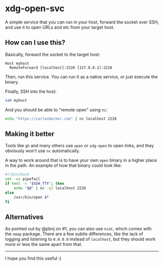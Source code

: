 # xdg-open-svc

A simple service that you can run in your host, forward the socket over SSH, and
use it to open URLs and etc from your target host.

## How can I use this?

Basically, forward the socket to the target host:

```
Host myhost
  RemoteForward [localhost]:2226 [127.0.0.1]:2226
```

Then, run this service. You can run it as a native service, or just execute the
binary.

Finally, SSH into the host:

```bash
ssh myhost
```

And you should be able to "remote open" using `nc`:

```bash
echo "https://carlosbecker.com" | nc localhost 2226
```

## Making it better

Tools like `gh` and many others use `open` or `xdg-open` to open links, and they
obviously won't use `nc` automatically.

A way to work around that is to have your own `open` binary in a higher place in
the path. An example of how that binary could look like:

```bash
#!/bin/bash
set -eo pipefail
if test -n "$SSH_TTY"; then
	echo "$@" | nc -q1 localhost 2226
else
	/usr/bin/open $*
fi
```

## Alternatives

As pointed out by @pbnj on #1, you can also use `ncat`, which comes with the
`nmap` package. There are a few subtle differences, like the lack of logging and
listening to `0.0.0.0` instead of `localhost`, but they should work more or less
the same apart from that.

---

I hope you find this useful :)

